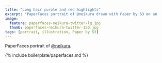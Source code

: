 ```yaml
---
title: "Long hair purple and red highlights"
excerpt: "PaperFaces portrait of @neikura drawn with Paper by 53 on an iPad."
image: 
  feature: paperfaces-neikura-twitter-lg.jpg
  thumb: paperfaces-neikura-twitter-150.jpg
tags: [portrait, illustration, Paper by 53]
---
```


PaperFaces portrait of [@neikura](http://twitter.com/neikura).

{% include boilerplate/paperfaces.md %}
